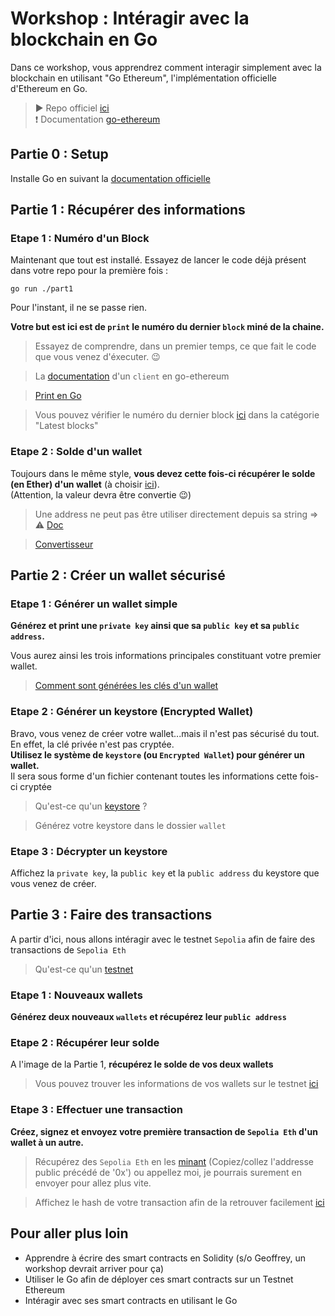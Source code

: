 # Workshop : Intéragir avec la blockchain en Go
Dans ce workshop, vous apprendrez comment interagir simplement avec la blockchain en utilisant "Go Ethereum", l'implémentation officielle d'Ethereum en Go.
> ▶️ Repo officiel [ici](https://github.com/ethereum/go-ethereum/)  
> ❗ Documentation [go-ethereum](https://goethereumbook.org)

## Partie 0 : Setup
Installe Go en suivant la [documentation officielle](https://go.dev/doc/install)    

## Partie 1 : Récupérer des informations

### Etape 1 : Numéro d'un Block
Maintenant que tout est installé. Essayez de lancer le code déjà présent dans votre repo pour la première fois :
```shell
go run ./part1
```
Pour l'instant, il ne se passe rien.  

__Votre but est ici est de `print` le numéro du dernier `block` miné de la chaine.__
  
> Essayez de comprendre, dans un premier temps, ce que fait le code que vous venez d'éxecuter. 😉
  
> La [documentation](https://pkg.go.dev/github.com/ethereum/go-ethereum/ethclient) d'un `client` en go-ethereum

> [Print en Go](https://pkg.go.dev/fmt#example-Println) 

> Vous pouvez vérifier le numéro du dernier block [ici](https://etherscan.io/) dans la catégorie "Latest blocks"

### Etape 2 : Solde d'un wallet
Toujours dans le même style, __vous devez cette fois-ci récupérer le solde (en Ether) d'un wallet__ (à choisir [ici](https://etherscan.io/)).  
(Attention, la valeur devra être convertie 😉)

> Une address ne peut pas être utiliser directement depuis sa string => ⚠️ [Doc](https://pkg.go.dev/github.com/ethereum/go-ethereum/common#HexToAddress)
  
> [Convertisseur](https://www.alchemy.com/gwei-calculator) 

## Partie 2 : Créer un wallet sécurisé

### Etape 1 : Générer un wallet simple
__Générez et print une `private key` ainsi que sa `public key` et sa `public address`.__

Vous aurez ainsi les trois informations principales constituant votre premier wallet.

> [Comment sont générées les clés d'un wallet](https://www.dynamic.xyz/blog/everything-you-wanted-to-know-about-wallet-keys#generating-the-keys)

### Etape 2 : Générer un keystore (Encrypted Wallet)
Bravo, vous venez de créer votre wallet...mais il n'est pas sécurisé du tout. En effet, la clé privée n'est pas cryptée.  
__Utilisez le système de `keystore` (ou `Encrypted Wallet`) pour générer un wallet.__   
Il sera sous forme d'un fichier contenant toutes les informations cette fois-ci cryptée

> Qu'est-ce qu'un [keystore](https://support.token.im/hc/en-us/articles/360002074313-What-is-a-keystore) ?
  
> Générez votre keystore dans le dossier `wallet`

### Etape 3 : Décrypter un keystore
Affichez la `private key`, la `public key` et la `public address` du keystore que vous venez de créer.

## Partie 3 : Faire des transactions
A partir d'ici, nous allons intéragir avec le testnet `Sepolia` afin de faire des transactions de `Sepolia Eth`
> Qu'est-ce qu'un [testnet](https://cryptoast.fr/qu-est-ce-qu-un-testnet-blockchain/)
  
### Etape 1 : Nouveaux wallets
__Générez deux nouveaux `wallets` et récupérez leur `public address`__

### Etape 2 : Récupérer leur solde
A l'image de la Partie 1, __récupérez le solde de vos deux wallets__

> Vous pouvez trouver les informations de vos wallets sur le testnet [ici](https://sepolia.etherscan.io/)
  
### Etape 3 : Effectuer une transaction
__Créez, signez et envoyez votre première transaction de `Sepolia Eth` d'un wallet à un autre.__

> Récupérez des `Sepolia Eth` en les [minant](https://sepolia-faucet.pk910.de/) (Copiez/collez l'addresse public précédé de '0x') ou appellez moi, je pourrais surement en envoyer pour allez plus vite.
  
> Affichez le hash de votre transaction afin de la retrouver facilement [ici](https://sepolia.etherscan.io/)

## Pour aller plus loin
- Apprendre à écrire des smart contracts en Solidity (s/o Geoffrey, un workshop devrait arriver pour ça)
- Utiliser le Go afin de déployer ces smart contracts sur un Testnet Ethereum
- Intéragir avec ses smart contracts en utilisant le Go
